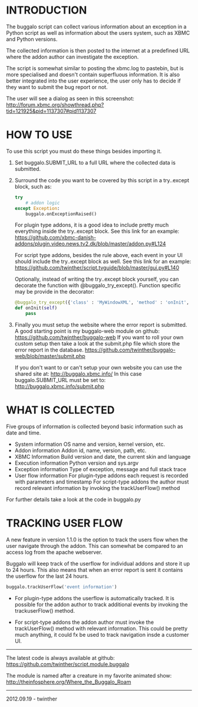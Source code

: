 INTRODUCTION
============
The buggalo script can collect various information about an
exception in a Python script as well as information about the
users system, such as XBMC and Python versions.

The collected information is then posted to the internet at a
predefined URL where the addon author can investigate the exception.

The script is somewhat similar to posting the xbmc.log to pastebin,
but is more specialised and doesn't contain superfluous information.
It is also better integrated into the user experience, the user only
has to decide if they want to submit the bug report or not.

The user will see a dialog as seen in this screenshot:
http://forum.xbmc.org/showthread.php?tid=121925&pid=1137307#pid1137307

HOW TO USE
==========
To use this script you must do these things besides importing it.

1.  Set buggalo.SUBMIT_URL to a full URL where the collected data is submitted.

2.  Surround the code you want to be covered by this script in a try..except block, such as:

    ```python
    try
        # addon logic
    except Exception:
        buggalo.onExceptionRaised()
    ```

    For plugin type addons, it is a good idea to include pretty much
    everything inside the try..except block.
    See this link for an example:
    https://github.com/xbmc-danish-addons/plugin.video.news.tv2.dk/blob/master/addon.py#L124

    For script type addons, besides the rule above, each event in
    your UI should include the try..except block as well.
    See this link for an example:
    https://github.com/twinther/script.tvguide/blob/master/gui.py#L140

    Optionally, instead of writing the try..except block yourself, you can decorate the function
    with @buggalo_try_except(). Function specific may be provide in the decorator:

    ```python
    @buggalo_try_except({'class' : 'MyWindowXML', 'method' : 'onInit', 'other_key' : 'other_value'})
    def onInit(self)
        pass
    ```

3.  Finally you must setup the website where the error report is submitted.
    A good starting point is my buggalo-web module on github:
    https://github.com/twinther/buggalo-web
    If you want to roll your own custom setup then take a look at the submit.php
    file which store the error report in the database.
    https://github.com/twinther/buggalo-web/blob/master/submit.php

    If you don't want to or can't setup your own website you can use the shared site at:
    http://buggalo.xbmc.info/
    In this case buggalo.SUBMIT_URL must be set to:
    http://buggalo.xbmc.info/submit.php

WHAT IS COLLECTED
=================
Five groups of information is collected beyond basic information
such as date and time.

*  System information
   OS name and version, kernel version, etc.
*  Addon information
   Addon id, name, version, path, etc.
*  XBMC Information
   Build version and date, the current skin and language
*  Execution information
   Python version and sys.argv
*  Exception information
   Type of exception, message and full stack trace
*  User flow information
   For plugin-type addons each request is recorded with parameters and timestamp
   For script-type addons the author must record relevant information by invoking the trackUserFlow() method

For further details take a look at the code in buggalo.py

TRACKING USER FLOW
==================
A new feature in version 1.1.0 is the option to track the users flow when the user navigate through
the addon. This can somewhat be compared to an access log from the apache webserver.

Buggalo will keep track of the userflow for individual addons and store it up to 24 hours.
This also means that when an error report is sent it contains the userflow for the last 24 hours.

```python
buggalo.trackUserFlow('event information')
```

*  For plugin-type addons the userflow is automatically tracked.
   It is possible for the addon author to track additional events by invoking the trackuserFlow() method.

*  For script-type addons the addon author must invoke the trackUserFlow() method with relevant information.
   This could be pretty much anything, it could fx be used to track navigation insde a customer UI.

---------------------------------------------------------------------

The latest code is always available at github:
https://github.com/twinther/script.module.buggalo

The module is named after a creature in my favorite animated show:
http://theinfosphere.org/Where_the_Buggalo_Roam

---------------------------------------------------------------------
2012.09.19 - twinther
